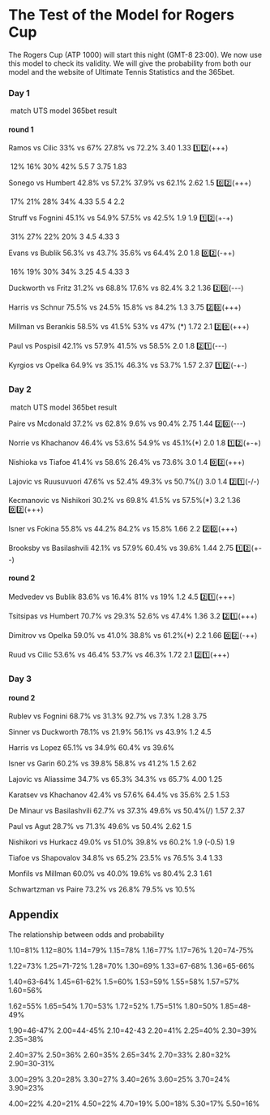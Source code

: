 # The Test of the Model for Rogers Cup

The Rogers Cup (ATP 1000) will start this night (GMT-8 23:00). We now use this model to check its validity. We will give the probability from both our model and the website of Ultimate Tennis Statistics and the 365bet.

### Day 1

​     match                   	 UTS                   model                        365bet                      result

#### round 1

Ramos vs Cilic      	33%  vs  67%      27.8% vs 72.2%           3.40         1.33              :one::two:(+++)

​																12% 16% 30% 42%      5.5   7   3.75   1.83

Sonego vs Humbert   42.8% vs 57.2%    37.9% vs 62.1%          2.62          1.5  		      :zero::two:(+++)

​																17% 21% 28% 34%		4.33  5.5  4  2.2 

Struff vs Fognini       45.1% vs 54.9%     57.5% vs 42.5%         1.9            1.9               :one::two:(+-+)

​																 31% 27% 22% 20%  	 3   4.5  4.33   3

Evans vs Bublik        56.3% vs 43.7%     35.6% vs 64.4%         2.0            1.8               :zero::two:(-++)

​																 16% 19% 30% 34%       3.25 4.5 4.33 3 

Duckworth vs Fritz    31.2% vs 68.8%     17.6% vs 82.4%         3.2            1.36             :two::zero:(---)

Harris vs Schnur        75.5% vs 24.5%    15.8% vs 84.2%			1.3            3.75 	    	:two::zero:(+++)

Millman vs Berankis   58.5% vs 41.5%      53% vs 47% (*)       1.72           2.1   		    :two::zero:(+++)

Paul vs Pospisil          42.1% vs 57.9%     41.5% vs 58.5%         2.0            1.8			   :two::one:(---)

Kyrgios vs Opelka      64.9% vs 35.1%     46.3% vs 53.7%        1.57          2.37             :one::two:(-+-)

### Day 2

​     match                   	 UTS                   model                        365bet                      result

Paire vs Mcdonald       37.2% vs 62.8%    9.6% vs 90.4%          2.75         1.44				:two::zero:(---)

Norrie vs Khachanov    46.4% vs 53.6%   54.9% vs 45.1%(*)     2.0           1.8				 :one::two:(+-+)​

Nishioka vs Tiafoe       41.4% vs 58.6%	26.4% vs 73.6% 		 3.0           1.4			     :zero::two:(+++)

Lajovic vs Ruusuvuori  47.6% vs 52.4%    49.3% vs 50.7%(/)     3.0           1.4				  :two::one:(-/-)

Kecmanovic vs Nishikori 30.2% vs 69.8%  41.5% vs 57.5%(*)    3.2           1.36		   	:zero::two:(+++)

Isner vs Fokina             55.8% vs 44.2%    84.2% vs 15.8%        1.66         2.2			    :two::zero:(+++)

Brooksby vs Basilashvili 42.1% vs 57.9%   60.4% vs 39.6%        1.44         2.75             :one::two:(+--)

#### round 2

Medvedev vs Bublik      83.6% vs 16.4%      81% vs 19%          1.2           4.5              :two::one:(+++)   

Tsitsipas vs Humbert      70.7% vs 29.3%     52.6% vs 47.4%      1.36         3.2				 :two::one:(+++)

Dimitrov vs Opelka        59.0% vs 41.0%     38.8% vs 61.2%(*)  2.2          1.66             :zero::two:(-++)

Ruud vs Cilic                53.6% vs 46.4%     53.7% vs 46.3%      1.72         2.1              :two::one:(+++)

### Day 3

#### round 2

Rublev vs Fognini         68.7% vs 31.3%     92.7% vs 7.3% 		1.28         3.75

Sinner vs Duckworth      78.1% vs 21.9%    56.1% vs 43.9%      1.2           4.5

Harris vs Lopez             65.1% vs 34.9%    60.4% vs 39.6%

Isner vs Garin               60.2% vs 39.8%     58.8% vs 41.2%      1.5           2.62

Lajovic vs Aliassime      34.7% vs 65.3%     34.3% vs 65.7%      4.00         1.25

Karatsev vs Khachanov  42.4% vs 57.6%      64.4% vs 35.6%      2.5          1.53

De Minaur vs Basilashvili 62.7% vs 37.3%    49.6% vs 50.4%(/)   1.57        2.37

Paul vs Agut					28.7% vs 71.3%      49.6% vs 50.4%      2.62         1.5

Nishikori vs Hurkacz     49.0% vs 51.0%       39.8% vs 60.2%      1.9  (-0.5)  1.9

Tiafoe vs Shapovalov     34.8% vs 65.2%       23.5% vs 76.5%      3.4          1.33

Monfils vs Millman       60.0% vs 40.0%       19.6% vs 80.4%      2.3          1.61

Schwartzman vs Paire    73.2% vs 26.8%       79.5% vs 10.5%      

## Appendix

The relationship between odds and probability

1.10=81%   1.12=80%   1.14=79%   1.15=78%   1.16=77%   1.17=76%   1.20=74-75%

1.22=73%   1.25=71-72%   1.28=70%   1.30=69%   1.33=67-68%   1.36=65-66%

1.40=63-64%   1.45=61-62%   1.5=60%   1.53=59%   1.55=58%   1.57=57%   1.60=56%

1.62=55%   1.65=54%   1.70=53%   1.72=52%   1.75=51%   1.80=50%   1.85=48-49%

1.90=46-47%   2.00=44-45%    2.10=42-43   2.20=41%   2.25=40%   2.30=39%   2.35=38%

2.40=37%   2.50=36%   2.60=35%   2.65=34%   2.70=33%   2.80=32%   2.90=30-31%

3.00=29%   3.20=28%   3.30=27%   3.40=26%   3.60=25%   3.70=24%   3.90=23%

4.00=22%   4.20=21%   4.50=22%   4.70=19%   5.00=18%   5.30=17%   5.50=16%
